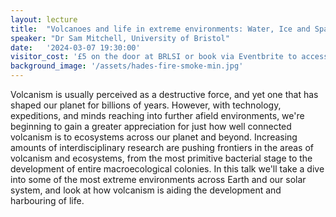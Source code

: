 ```yaml
---
layout: lecture
title:  "Volcanoes and life in extreme environments: Water, Ice and Space"
speaker: "Dr Sam Mitchell, University of Bristol"
date:   '2024-03-07 19:30:00'
visitor_cost: '£5 on the door at BRLSI or book via Eventbrite to access on Zoom'
background_image: '/assets/hades-fire-smoke-min.jpg'
---
```

Volcanism is usually perceived as a destructive force, and yet one that has shaped our planet for billions of years. However, with technology, expeditions, and minds reaching into further afield environments, we're beginning to gain a greater appreciation for just how well connected volcanism is to ecosystems across our planet and beyond. Increasing amounts of interdisciplinary research are pushing frontiers in the areas of volcanism and ecosystems, from the most primitive bacterial stage to the development of entire macroecological colonies. In this talk we'll take a dive into some of the most extreme environments across Earth and our solar system, and look at how volcanism is aiding the development and harbouring of life. 